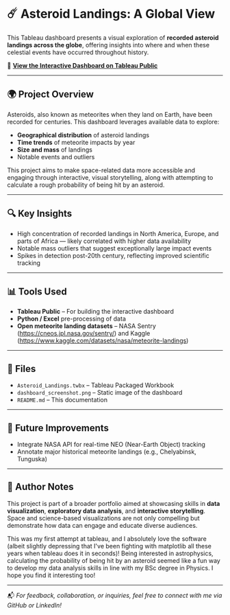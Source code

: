 # ☄️ Asteroid Landings: A Global View

This Tableau dashboard presents a visual exploration of **recorded asteroid landings across the globe**, offering insights into where and when these celestial events have occurred throughout history.

🔗 **[View the Interactive Dashboard on Tableau Public](https://public.tableau.com/views/AsteroidLandings_17307978378250/Dashboard12?:language=en-GB&:sid=&:redirect=auth&:display_count=n&:origin=viz_share_link)**

---

## 🌍 Project Overview

Asteroids, also known as meteorites when they land on Earth, have been recorded for centuries. This dashboard leverages available data to explore:

- **Geographical distribution** of asteroid landings
- **Time trends** of meteorite impacts by year
- **Size and mass** of landings
- Notable events and outliers

This project aims to make space-related data more accessible and engaging through interactive, visual storytelling, along with attempting to calculate a rough probability of being hit by an asteroid.

---

## 🔍 Key Insights

- High concentration of recorded landings in North America, Europe, and parts of Africa — likely correlated with higher data availability
- Notable mass outliers that suggest exceptionally large impact events
- Spikes in detection post-20th century, reflecting improved scientific tracking

---

## 📊 Tools Used

- **Tableau Public** – For building the interactive dashboard
- **Python / Excel** pre-processing of data
- **Open meteorite landing datasets** – NASA Sentry (https://cneos.jpl.nasa.gov/sentry/) and Kaggle (https://www.kaggle.com/datasets/nasa/meteorite-landings)

---

## 📁 Files
- `Asteroid_Landings.twbx` – Tableau Packaged Workbook 
- `dashboard_screenshot.png` – Static image of the dashboard
- `README.md` – This documentation

---

## 🔮 Future Improvements

- Integrate NASA API for real-time NEO (Near-Earth Object) tracking
- Annotate major historical meteorite landings (e.g., Chelyabinsk, Tunguska)

---

## 🧠 Author Notes
This project is part of a broader portfolio aimed at showcasing skills in **data visualization**, **exploratory data analysis**, and **interactive storytelling**. Space and science-based visualizations are not only compelling but demonstrate how data can engage and educate diverse audiences.

This was my first attempt at tableau, and I absolutely love the software (albeit slightly depressing that I've been fighting with matplotlib all these years when tableau does it in seconds)! 
Being interested in astrophysics, calculating the probability of being hit by an asteroid seemed like a fun way to develop my data analysis skills in line with my BSc degree in Physics.
I hope you find it interesting too!

---

📬 *For feedback, collaboration, or inquiries, feel free to connect with me via GitHub or LinkedIn!*
